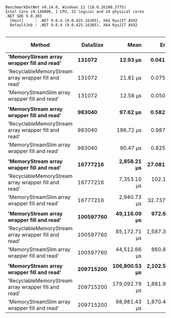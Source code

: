 ```

BenchmarkDotNet v0.14.0, Windows 11 (10.0.26100.3775)
Intel Core i9-14900K, 1 CPU, 32 logical and 24 physical cores
.NET SDK 9.0.203
  [Host]     : .NET 9.0.4 (9.0.425.16305), X64 RyuJIT AVX2
  DefaultJob : .NET 9.0.4 (9.0.425.16305), X64 RyuJIT AVX2


```
| Method                                               | DataSize  | Mean          | Error        | StdDev       | Median        | Ratio | RatioSD | Gen0   | Allocated | Alloc Ratio |
|----------------------------------------------------- |---------- |--------------:|-------------:|-------------:|--------------:|------:|--------:|-------:|----------:|------------:|
| **&#39;MemoryStream array wrapper fill and read&#39;**           | **131072**    |      **12.93 μs** |     **0.041 μs** |     **0.039 μs** |      **12.92 μs** |  **1.00** |    **0.00** | **0.0153** |     **320 B** |        **1.00** |
| &#39;RecyclableMemoryStream array wrapper fill and read&#39; | 131072    |      21.81 μs |     0.075 μs |     0.083 μs |      21.81 μs |  1.69 |    0.01 | 0.0610 |    1400 B |        4.38 |
| &#39;MemoryStreamSlim array wrapper fill and read&#39;       | 131072    |      12.58 μs |     0.050 μs |     0.047 μs |      12.56 μs |  0.97 |    0.00 | 0.0763 |    1440 B |        4.50 |
|                                                      |           |               |              |              |               |       |         |        |           |             |
| **&#39;MemoryStream array wrapper fill and read&#39;**           | **983040**    |      **97.62 μs** |     **0.582 μs** |     **0.544 μs** |      **97.53 μs** |  **1.00** |    **0.01** |      **-** |     **320 B** |        **1.00** |
| &#39;RecyclableMemoryStream array wrapper fill and read&#39; | 983040    |     196.72 μs |     0.987 μs |     0.875 μs |     196.89 μs |  2.02 |    0.01 |      - |    2760 B |        8.62 |
| &#39;MemoryStreamSlim array wrapper fill and read&#39;       | 983040    |      90.47 μs |     0.825 μs |     0.771 μs |      90.55 μs |  0.93 |    0.01 |      - |    1440 B |        4.50 |
|                                                      |           |               |              |              |               |       |         |        |           |             |
| **&#39;MemoryStream array wrapper fill and read&#39;**           | **16777216**  |   **2,858.21 μs** |    **27.081 μs** |    **25.332 μs** |   **2,856.75 μs** |  **1.00** |    **0.01** |      **-** |     **322 B** |        **1.00** |
| &#39;RecyclableMemoryStream array wrapper fill and read&#39; | 16777216  |   7,353.10 μs |   102.158 μs |    90.561 μs |   7,328.03 μs |  2.57 |    0.04 |      - |   26803 B |       83.24 |
| &#39;MemoryStreamSlim array wrapper fill and read&#39;       | 16777216  |   2,940.73 μs |    32.737 μs |    30.622 μs |   2,945.06 μs |  1.03 |    0.01 |      - |    1442 B |        4.48 |
|                                                      |           |               |              |              |               |       |         |        |           |             |
| **&#39;MemoryStream array wrapper fill and read&#39;**           | **100597760** |  **49,116.09 μs** |   **972.633 μs** | **2,030.248 μs** |  **48,832.93 μs** |  **1.00** |    **0.06** |      **-** |     **356 B** |        **1.00** |
| &#39;RecyclableMemoryStream array wrapper fill and read&#39; | 100597760 |  85,172.71 μs | 1,587.355 μs | 1,484.813 μs |  85,462.35 μs |  1.74 |    0.08 |      - |  154827 B |      434.91 |
| &#39;MemoryStreamSlim array wrapper fill and read&#39;       | 100597760 |  44,512.66 μs |   860.848 μs | 2,371.025 μs |  43,508.22 μs |  0.91 |    0.06 |      - |    1473 B |        4.14 |
|                                                      |           |               |              |              |               |       |         |        |           |             |
| **&#39;MemoryStream array wrapper fill and read&#39;**           | **209715200** | **106,800.53 μs** | **2,102.541 μs** | **4,342.113 μs** | **105,549.30 μs** |  **1.00** |    **0.06** |      **-** |     **400 B** |        **1.00** |
| &#39;RecyclableMemoryStream array wrapper fill and read&#39; | 209715200 | 179,092.79 μs | 1,881.964 μs | 1,571.525 μs | 178,662.53 μs |  1.68 |    0.07 |      - |  321221 B |      803.05 |
| &#39;MemoryStreamSlim array wrapper fill and read&#39;       | 209715200 |  98,981.43 μs | 1,870.470 μs | 3,862.846 μs |  98,050.22 μs |  0.93 |    0.05 |      - |    1462 B |        3.65 |
